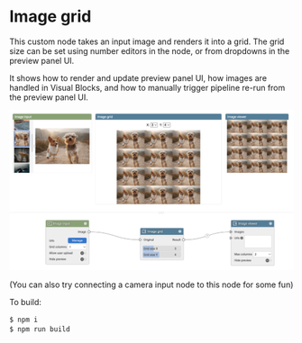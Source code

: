 # Image grid

This custom node takes an input image and renders it into a grid. The grid size
can be set using number editors in the node, or from dropdowns in the preview
panel UI.

It shows how to render and update preview panel UI, how images are handled in
Visual Blocks, and how to manually trigger pipeline re-run from the preview
panel UI.

![](./screenshot.png)

(You can also try connecting a camera input node to this node for some fun)

To build:

```bash
$ npm i
$ npm run build
```
